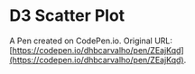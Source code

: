 # D3 Scatter Plot

A Pen created on CodePen.io. Original URL: [https://codepen.io/dhbcarvalho/pen/ZEajKqd](https://codepen.io/dhbcarvalho/pen/ZEajKqd).


